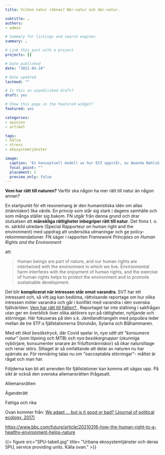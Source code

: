 ```yaml
---
title: Vilken natur räknas? När-natur och där-natur. 

subtitle: …
authors:
- admin

# Summary for listings and search engines
summary: …

# Link this post with a project
projects: []

# Date published
date: "2021-04-24"

# Date updated
lastmod: ""

# Is this an unpublished draft?
draft: yes

# Show this page in the Featured widget?
featured: yes

categories: 
- opinion
- artikel

tags: 
- hälsa
- stress
- ekosystemtjänster

image:
  caption: 'En konceptuell modell av hur EST uppstår, av Amanda Nahlik.'
  focal_point: ""
  placement: 2
  preview_only: false
---
```


**Vem har rätt till naturen?** Varför ska någon ha mer rätt till natur än någon annan? 

En startpunkt för ett resonemang är den humanistiska idén om allas (människor) lika värde. En princip som står sig stark i dagens samhälle och som många ställer sig bakom. FN utgår från denna grund och drar slutsatsen att **mänskliga rättigheter inbegriper rätt till natur**. Det finns t. o. m.  särkild utredare (Special Rapporteur on human right and the environment) med uppdrag att undersöka utmaningar och ge policy-rekommendationer. FN säger i rapporten *Framework Principles on Human Rights and the Environment*

[^1]: 1 https://www.ohchr.org/Documents/Issues/Environment/SREnvironment/FrameworkPrinciplesUserFriendlyVersion.pdf

att:

> Human beings are part of nature, and our human rights are intertwined with the environment in which we live. Environmental harm interferes with the enjoyment of human rights, and the exercise of human rights helps to protect the environment and to promote sustainable development.

Det blir **komplicerat när intressen står emot varandra**. SVT har ett intressant och, så vitt jag kan bedöma, rättvisande reportage om hur olika intressen möter varandra och går i konflikt med varandra i den svenska fjällvärlden: [Vem har rätt till fjällen? ](https://www.svt.se/special/vem-har-ratt-till-fjallen/). Reportaget tar inte ställning i sakfrågan utan ger en överblick över olika aktörers syn på rättigheter, nyttjande och störningar. Här fokuseras på den s.k. Jämtlandtriangeln med populära leder mellan de tre  STF:s fjällstationerna Storulvån, Sylarna och Blåhammaren.

Med ett *ökat besökstryck*, där Covid spelar in, *nya sätt att "konsumera natur"* (som löpning och MTB) och *nya besökargrupper* (okunniga nybörjare, konsumenter snarare än friluftsmänniskor) så ökar naturslitage och renar störs. Slitaget är så omfattande att delar av naturen nu har spärrats av. För rennäring talas nu om "oacceptabla störningar"- måttet är rågat och man har. 

Följderna kan bli att arrenden för fjällstationer kan komma att sägas upp. På sikt är också den svenska allemansrätten ifrågasatt.

> 

Allemansrätten

Äganderätt

Fattiga och rika



Ovan kommer från: [We adapt ... but is it good or bad? (Journal of political ecology, 2017)](https://www.researchgate.net/profile/Frank-Van-Laerhoven/publication/316189373_We_adapt_but_is_it_good_or_bad_Locating_the_political_ecology_and_social-ecological_systems_debate_in_reindeer_herding_in_the_Swedish_Sub-Arctic/links/58f74e69a6fdcc187f3ca64c/We-adapt-but-is-it-good-or-bad-Locating-the-political-ecology-and-social-ecological-systems-debate-in-reindeer-herding-in-the-Swedish-Sub-Arctic.pdf)

[BBC Future planet]: https://www.bbc.com/future/article/20210316-how-the-human-right-to-a-healthy-environment-helps-nature

https://www.bbc.com/future/article/20210316-how-the-human-right-to-a-healthy-environment-helps-nature

{{< figure src="SPU-tabell.jpg" title= "Urbana ekosystemtjänster och deras SPU, service providing units. Källa ovan." >}} 

